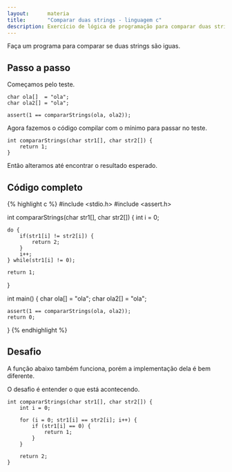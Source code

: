```yaml
---
layout:      materia
title:       "Comparar duas strings - linguagem c"
description: Exercício de lógica de programação para comparar duas strings.
---
```


Faça um programa para comparar se duas strings são iguas.



Passo a passo
---

Começamos pelo teste.

    char ola[]  = "ola";
    char ola2[] = "ola";

    assert(1 == compararStrings(ola, ola2));

Agora fazemos o código compilar com o mínimo para passar no teste.

    int compararStrings(char str1[], char str2[]) {
        return 1;
    }

Então alteramos até encontrar o resultado esperado.



Código completo
---

{% highlight c %}
#include <stdio.h>
#include <assert.h>

int compararStrings(char str1[], char str2[]) {
    int i = 0;

    do {
        if(str1[i] != str2[i]) {
            return 2;
        }
        i++;
    } while(str1[i] != 0); 
    
    return 1;
}

int main() {
    char ola[]  = "ola";
    char ola2[] = "ola";

    assert(1 == compararStrings(ola, ola2));
    return 0;
}
{% endhighlight %}


Desafio
---

A função abaixo também funciona, porém a implementação dela é bem diferente.

O desafio é entender o que está acontecendo.


    int compararStrings(char str1[], char str2[]) {
        int i = 0;

        for (i = 0; str1[i] == str2[i]; i++) {
            if (str1[i] == 0) {
                return 1;
            }
        }

        return 2;
    }


